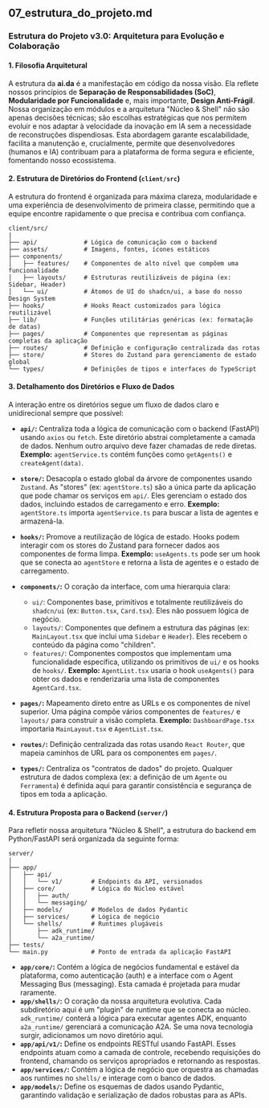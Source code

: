 ## **07_estrutura_do_projeto.md**

### Estrutura do Projeto v3.0: Arquitetura para Evolução e Colaboração

#### 1. Filosofia Arquitetural

A estrutura da **ai.da** é a manifestação em código da nossa visão. Ela reflete nossos princípios de **Separação de Responsabilidades (SoC)**, **Modularidade por Funcionalidade** e, mais importante, **Design Anti-Frágil**. Nossa organização em módulos e a arquitetura "Núcleo & Shell" não são apenas decisões técnicas; são escolhas estratégicas que nos permitem evoluir e nos adaptar à velocidade da inovação em IA sem a necessidade de reconstruções dispendiosas. Esta abordagem garante escalabilidade, facilita a manutenção e, crucialmente, permite que desenvolvedores (humanos e IA) contribuam para a plataforma de forma segura e eficiente, fomentando nosso ecossistema.

#### 2. Estrutura de Diretórios do Frontend (`client/src`)

A estrutura do frontend é organizada para máxima clareza, modularidade e uma experiência de desenvolvimento de primeira classe, permitindo que a equipe encontre rapidamente o que precisa e contribua com confiança.

```
client/src/
|
├── api/             # Lógica de comunicação com o backend
├── assets/          # Imagens, fontes, ícones estáticos
├── components/
│   ├── features/    # Componentes de alto nível que compõem uma funcionalidade
│   ├── layouts/     # Estruturas reutilizáveis de página (ex: Sidebar, Header)
│   └── ui/          # Átomos de UI do shadcn/ui, a base do nosso Design System
├── hooks/           # Hooks React customizados para lógica reutilizável
├── lib/             # Funções utilitárias genéricas (ex: formatação de datas)
├── pages/           # Componentes que representam as páginas completas da aplicação
├── routes/          # Definição e configuração centralizada das rotas
├── store/           # Stores do Zustand para gerenciamento de estado global
└── types/           # Definições de tipos e interfaces do TypeScript
```

#### 3. Detalhamento dos Diretórios e Fluxo de Dados

A interação entre os diretórios segue um fluxo de dados claro e unidirecional sempre que possível:

- **`api/`:** Centraliza toda a lógica de comunicação com o backend (FastAPI) usando `axios` ou `fetch`. Este diretório abstrai completamente a camada de dados. Nenhum outro arquivo deve fazer chamadas de rede diretas. **Exemplo:** `agentService.ts` contém funções como `getAgents()` e `createAgent(data)`.
- **`store/`:** Desacopla o estado global da árvore de componentes usando `Zustand`. As "stores" (ex: `agentStore.ts`) são a única parte da aplicação que pode chamar os serviços em `api/`. Eles gerenciam o estado dos dados, incluindo estados de carregamento e erro. **Exemplo:** `agentStore.ts` importa `agentService.ts` para buscar a lista de agentes e armazená-la.
- **`hooks/`:** Promove a reutilização de lógica de estado. Hooks podem interagir com os stores do Zustand para fornecer dados aos componentes de forma limpa. **Exemplo:** `useAgents.ts` pode ser um hook que se conecta ao `agentStore` e retorna a lista de agentes e o estado de carregamento.
    
- **`components/`:** O coração da interface, com uma hierarquia clara:
    
    - `ui/`: Componentes base, primitivos e totalmente reutilizáveis do `shadcn/ui` (ex: `Button.tsx`, `Card.tsx`). Eles não possuem lógica de negócio.
    - `layouts/`: Componentes que definem a estrutura das páginas (ex: `MainLayout.tsx` que inclui uma `Sidebar` e `Header`). Eles recebem o conteúdo da página como "children".
    - `features/`: Componentes compostos que implementam uma funcionalidade específica, utilizando os primitivos de `ui/` e os hooks de `hooks/`. **Exemplo:** `AgentList.tsx` usaria o hook `useAgents()` para obter os dados e renderizaria uma lista de componentes `AgentCard.tsx`.
        
- **`pages/`:** Mapeamento direto entre as URLs e os componentes de nível superior. Uma página compõe vários componentes de `features/` e `layouts/` para construir a visão completa. **Exemplo:** `DashboardPage.tsx` importaria `MainLayout.tsx` e `AgentList.tsx`.
- **`routes/`:** Definição centralizada das rotas usando `React Router`, que mapeia caminhos de URL para os componentes em `pages/`.
- **`types/`:** Centraliza os "contratos de dados" do projeto. Qualquer estrutura de dados complexa (ex: a definição de um `Agente` ou `Ferramenta`) é definida aqui para garantir consistência e segurança de tipos em toda a aplicação.
    

#### 4. Estrutura Proposta para o Backend (`server/`)

Para refletir nossa arquitetura "Núcleo & Shell", a estrutura do backend em Python/FastAPI será organizada da seguinte forma:

```
server/
|
├── app/
│   ├── api/
│   │   └── v1/        # Endpoints da API, versionados
│   ├── core/          # Lógica do Núcleo estável
│   │   ├── auth/
│   │   └── messaging/
│   ├── models/        # Modelos de dados Pydantic
│   ├── services/      # Lógica de negócio
│   └── shells/        # Runtimes plugáveis
│       ├── adk_runtime/
│       └── a2a_runtime/
├── tests/
└── main.py            # Ponto de entrada da aplicação FastAPI
```

- **`app/core/`:** Contém a lógica de negócios fundamental e estável da plataforma, como autenticação (auth) e a interface com o Agent Messaging Bus (messaging). Esta camada é projetada para mudar raramente.
- **`app/shells/`:** O coração da nossa arquitetura evolutiva. Cada subdiretório aqui é um "plugin" de runtime que se conecta ao núcleo. `adk_runtime/` conterá a lógica para executar agentes ADK, enquanto `a2a_runtime/` gerenciará a comunicação A2A. Se uma nova tecnologia surgir, adicionamos um novo diretório aqui.
- **`app/api/v1/`:** Define os endpoints RESTful usando FastAPI. Esses endpoints atuam como a camada de controle, recebendo requisições do frontend, chamando os serviços apropriados e retornando as respostas.
- **`app/services/`:** Contém a lógica de negócio que orquestra as chamadas aos runtimes no `shells/` e interage com o banco de dados.
- **`app/models/`:** Define os esquemas de dados usando Pydantic, garantindo validação e serialização de dados robustas para as APIs.